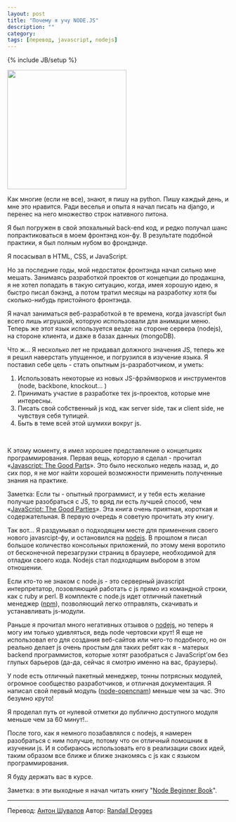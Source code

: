 ```yaml
---
layout: post
title: "Почему я учу NODE.JS"
description: ""
category: 
tags: [перевод, javascript, nodejs]
---
```

{% include JB/setup %}

<img src="http://31808.selcdn.ru/it-prm/pics/jsninja.jpg.scaled696.png" width="271px" class="img-center"  />
<p>Как многие (если не все), знают, я пишу на python. Пишу каждый день, и мне это нравится. Ради веселья и  опыта я начал писать на django, и перенес на него множество строк нативного питона.</p>

<p>Я был погружен в свой эпохальный back-end код, и редко получал шанс попрактиковаться в моем фронтэнд кон-фу. В результате подобной практики, я был полным нубом во фрондэнде.</p>

<p>Я посасывал в HTML, CSS,  и JavaScript.</p>

<p>Но за последние годы, мой недостаток фронтэнда начал сильно мне мешать. Занимаясь разработкой проектов от концепции до продакшна, я не хотел попадать в такую ситуацию, когда, имея хорошую идею, я быстро писал бэкэнд, а потом тратил месяцы на разработку хотя бы сколько-нибудь пристойного фронтэнда.</p>

<p>Я начал заниматься веб-разработкой в те времена, когда javascript был всего лишь игрушкой, которую использовали для анимации меню. Теперь же этот язык используется везде: на стороне сервера (nodejs), на стороне клиента, и даже в базах данных (mongoDB).</p>

<p>Что ж... Я несколько лет не придавал должного значения JS, теперь же я решил наверстать упущенное, и погрузился в изучение языка. Я поставил себе цель - стать опытным js-разработчиком, и уметь:</p>

<ol>
	<li>Использовать некоторые из новых JS-фрэймворков и инструментов (node, backbone, knockout... )</li>
	<li>Принимать участие в разработке тех js-проектов, которые мне интересны.</li>
	<li>Писать свой собственный js код, как server side, так и client side, не чувствуя себя тупицей.</li>
	<li>Быть в теме всей этой шумихи вокруг js.</li>
</ol>

<br />
<p>К этому моменту, я имел хорошее представление о концепциях программирования. Первая вещь, которую я сделал - прочитал «<a href="http://www.amazon.com/gp/product/0596517742/ref=as_li_ss_tl?ie=UTF8&amp;tag=rdegges-20&amp;linkCode=as2&amp;camp=1789&amp;creative=390957&amp;creativeASIN=0596517742">Javascript: The Good Parts</a>».  Это было несколько недель назад, и, до сих пор, я не мог найти хорошей возможности применить полученные знания на практике.</p>

<p>Заметка: Если ты - опытный программист, и у тебя есть желание получше разобраться с JS, то вряд ли есть лучшей способ, чем «<a href="http://www.amazon.com/gp/product/0596517742/ref=as_li_ss_tl?ie=UTF8&amp;tag=rdegges-20&amp;linkCode=as2&amp;camp=1789&amp;creative=390957&amp;creativeASIN=0596517742">JavaScript: The Good Parties</a>». Эта книга очень приятная, короткая и содержательная. В первую очередь я советую прочитать эту книгу.</p>

<p>Так вот... Я раздумывал о подходящем месте для применения своего нового javasrcipt-фу, и остановился на <a href="http://nodejs.org/">nodejs</a>. В прошлом я писал большое количество консольных приложений, по этому меня воротило от бесконечной перезагрузки страниц в браузере, необходимой для отладки своего кода. Nodejs стал подходящим выбором в этом отношении.</p>

<p>Если кто-то не знаком с node.js - это серверный javascript интерпретатор, позовляющий работать с js прямо из командной строки, как с ruby и perl. В комплекте с node.js идет отличный пакетный менеджер (<a href="http://npmjs.org/">npm</a>), позволяющий легко отправлять, скачивать и устанавливать js-модули.</p>

<p>Раньше я прочитал много негативных отзывов о <a href="http://teddziuba.com/2011/10/node-js-is-cancer.html">nodejs</a>, но теперь я могу им только удивляться, ведь node чертовски крут! Я еще не использовал его для создания веб-сайтов или чего-то подобного, но он реально делает js очень простым для таких ребят как я - матерых backend программистов, которые хотят разобраться с JavaScript’ом без глупых барьеров (да-да, сейчас я смотрю именно на вас, браузеры).</p>

<p>У node есть отличный пакетный менеджер, тонны потрясных модулей, огромное сообщество разработчиков, и отличная документация. Я написал свой первый модуль (<a href="https://github.com/telephonyresearch/node-opencnam">node-opencnam</a>) меньше чем за час. Это безумно круто!</p>

<p>Я проделал путь от нулевой отметки до публично доступного модуля меньше чем за 60 минут!..</p>

<p>После того, как я немного позабавлялся с nodejs, я намерен разобраться с ним получше, потому что он отличный помошник в изучении js. И я собираюсь использовать его в реализации своих идей, таким образом все ближе и ближе знакомясь с js как с языком программирования.</p>

<p>Я буду держать вас в курсе.</p>

<p>Заметка: в эти выходные я начал читать книгу "<a href="http://www.nodebeginner.org/">Node Beginner Book</a>".</p>

<hr />
Перевод: <a href="http://anton-shuvalov.info/">Антон Шувалов</a>  
Автор: <a href="http://rdegges.com/">Randall Degges</a>

